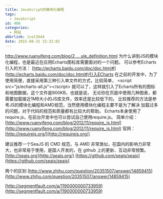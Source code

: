 ```yaml
---
title: JavaScript的模块化编程
tags:
  - JavaScript
id: 406
categories:
  - 网站
abbrlink: 1ce136d4
date: 2015-08-31 15:32:02
---
```


[http://www.ruanyifeng.com/blog/2 ... ule_definition.html](http://www.ruanyifeng.com/blog/2012/10/asynchronous_module_definition.html)
为什么讲到JS的模块化编程，也是最近在应用Echarts图标库需要面对的一个问题。
可以参考Echarts引入的方法：
[http://echarts.baidu.com/doc/doc.html#](http://echarts.baidu.com/doc/doc.html#)引入ECharts
在之前的开发中，为了使用简便，直接采用第三种引入单文件的方式，比较简单，
&lt;script src="js/echarts-all.js"&gt;&lt;/script&gt;
就可以了，这样就引入了Echarts所有的图标和地图数据，这个文件是900KB，也就是说，
无论你在页面中使用几种图表，都需要加载接近1MB大小的JS库文件，效率还是比较低下的。
比较推荐的方法是参考JS的模块化编程和AMD规范，当然使用模块化编程主要不是为了解决
加载过多的问题，对于代码的规范和质量都有比较大的帮助。
Echarts本身使用了require.js，在前台开发中也可以尝试自己使用require.js。
简单介绍：[http://www.ruanyifeng.com/blog/2012/11/require_js.html](http://www.ruanyifeng.com/blog/2012/11/require_js.html)
官网：[http://requirejs.org/](http://requirejs.org/)

建议推荐一个SeaJS 的 CMD 规范，与 AMD 非常类似，在国内的影响力非常大，也非常易于使用，是国人开发的，在 github 上的更新、互动非常频繁。
[http://seajs.org](http://seajs.org/)
[https://github.com/seajs/seajs](https://github.com/seajs/seajs)

两个的区别
[http://www.zhihu.com/question/20351507/answer/14859415](http://www.zhihu.com/question/20351507/answer/14859415)

[http://segmentfault.com/a/1190000000733959](http://segmentfault.com/a/1190000000733959)